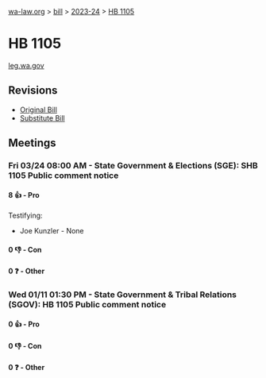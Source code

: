 [wa-law.org](/) > [bill](/bill/) > [2023-24](/bill/2023-24/) > [HB 1105](/bill/2023-24/hb/1105/)

# HB 1105
[leg.wa.gov](https://app.leg.wa.gov/billsummary?BillNumber=1105&Year=2023&Initiative=false)

## Revisions
* [Original Bill](1/)
* [Substitute Bill](S/)

## Meetings
### Fri 03/24 08:00 AM - State Government & Elections (SGE): SHB 1105 Public comment notice
#### 8 👍 - Pro
Testifying:
* Joe Kunzler - None

#### 0 👎 - Con

#### 0 ❓ - Other

### Wed 01/11 01:30 PM - State Government & Tribal Relations (SGOV): HB 1105 Public comment notice
#### 0 👍 - Pro

#### 0 👎 - Con

#### 0 ❓ - Other
